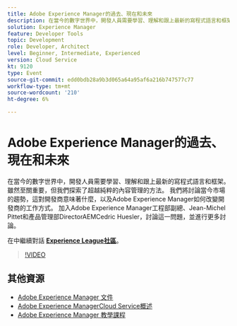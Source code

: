```yaml
---
title: Adobe Experience Manager的過去、現在和未來
description: 在當今的數字世界中，開發人員需要學習、理解和跟上最新的寫程式語言和框架。 雖然至關重要，但我們探索了超越純粹的內容管理的方法。 我們將討論當今市場的趨勢，這對開發商意味著什麼，以及Adobe Experience Manager如何改變開發商的工作方式。 加入Adobe Experience Manager工程部副總、Jean-Michel Pittet和產品管理部DirectorAEMCedric Huesler，討論這一問題，並進行更多討論。
solution: Experience Manager
feature: Developer Tools
topic: Development
role: Developer, Architect
level: Beginner, Intermediate, Experienced
version: Cloud Service
kt: 9120
type: Event
source-git-commit: edd0bdb28a9b3d065a64a95af6a216b747577c77
workflow-type: tm+mt
source-wordcount: '210'
ht-degree: 6%

---
```


# Adobe Experience Manager的過去、現在和未來

在當今的數字世界中，開發人員需要學習、理解和跟上最新的寫程式語言和框架。 雖然至關重要，但我們探索了超越純粹的內容管理的方法。 我們將討論當今市場的趨勢，這對開發商意味著什麼，以及Adobe Experience Manager如何改變開發商的工作方式。 加入Adobe Experience Manager工程部副總、Jean-Michel Pittet和產品管理部DirectorAEMCedric Huesler，討論這一問題，並進行更多討論。

在中繼續對話 **[Experience League社區](https://adobe.ly/2WrPvNj)**。

>[!VIDEO](https://video.tv.adobe.com/v/337528/?quality=12&learn=on&hidetitle=true)

## 其他資源

- [Adobe Experience Manager 文件](https://experienceleague.adobe.com/docs/experience-manager-cloud-service.html)
- [Adobe Experience ManagerCloud Service概述](https://experienceleague.adobe.com/docs/experience-manager-cloud-service/overview/home.html)
- [Adobe Experience Manager 教學課程](https://experienceleague.adobe.com/docs/experience-manager-tutorials.html)
